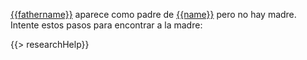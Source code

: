 [{{fathername}}](https://familysearch.org/tree/#view=ancestor&person={{fid}}) aparece como padre de [{{name}}](https://familysearch.org/tree/#view=ancestor&person={{pid}}) 
pero no hay madre. Intente estos pasos para encontrar a la madre:

{{> researchHelp}}